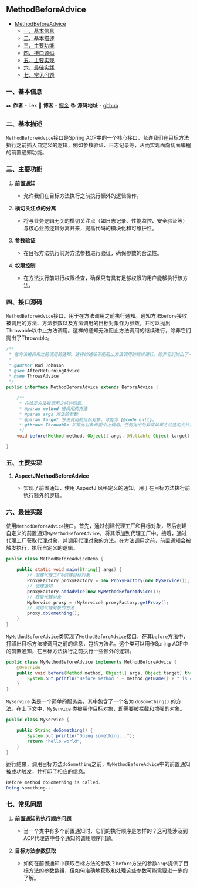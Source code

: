 ## MethodBeforeAdvice

- [MethodBeforeAdvice](#methodbeforeadvice)
  - [一、基本信息](#一基本信息)
  - [二、基本描述](#二基本描述)
  - [三、主要功能](#三主要功能)
  - [四、接口源码](#四接口源码)
  - [五、主要实现](#五主要实现)
  - [六、最佳实践](#六最佳实践)
  - [七、常见问题](#七常见问题)

### 一、基本信息

✒️ **作者** - Lex 📝 **博客** - [掘金](https://juejin.cn/user/4251135018533068/posts) 📚 **源码地址** - [github](https://github.com/xuchengsheng/spring-reading)

### 二、基本描述

`MethodBeforeAdvice`接口是Spring AOP中的一个核心接口，允许我们在目标方法执行之前插入自定义的逻辑，例如参数验证、日志记录等，从而实现面向切面编程的前置通知功能。

### 三、主要功能

1. **前置通知**

   + 允许我们在目标方法执行之前执行额外的逻辑操作。

2. **横切关注点的分离**

   + 将与业务逻辑无关的横切关注点（如日志记录、性能监控、安全验证等）与核心业务逻辑分离开来，提高代码的模块化和可维护性。

3. **参数验证**

   + 在目标方法执行前对方法参数进行验证，确保参数的合法性。

4. **权限控制**

   + 在方法执行前进行权限检查，确保只有具有足够权限的用户能够执行该方法。

### 四、接口源码

`MethodBeforeAdvice`接口，用于在方法调用之前执行通知。通知方法`before`接收被调用的方法、方法参数以及方法调用的目标对象作为参数，并可以抛出Throwable以中止方法调用。这样的通知无法阻止方法调用的继续进行，除非它们抛出了Throwable。

```java
/**
 * 在方法被调用之前调用的通知。这样的通知不能阻止方法调用的继续进行，除非它们抛出了一个Throwable。
 *
 * @author Rod Johnson
 * @see AfterReturningAdvice
 * @see ThrowsAdvice
 */
public interface MethodBeforeAdvice extends BeforeAdvice {

	/**
	 * 在给定方法被调用之前的回调。
	 * @param method 被调用的方法
	 * @param args 方法的参数
	 * @param target 方法调用的目标对象。可能为 {@code null}。
	 * @throws Throwable 如果此对象希望中止调用。任何抛出的异常如果方法签名允许，将返回给调用者。否则异常将作为运行时异常进行包装。
	 */
	void before(Method method, Object[] args, @Nullable Object target) throws Throwable;

}
```

### 五、主要实现

1. **AspectJMethodBeforeAdvice**

   - 实现了前置通知，使用 AspectJ 风格定义的通知，用于在目标方法执行前执行额外的逻辑。

### 六、最佳实践

使用`MethodBeforeAdvice`接口。首先，通过创建代理工厂和目标对象，然后创建自定义的前置通知`MyMethodBeforeAdvice`，将其添加到代理工厂中。接着，通过代理工厂获取代理对象，并调用代理对象的方法。在方法调用之前，前置通知会被触发执行，执行自定义的逻辑。

```java
public class MethodBeforeAdviceDemo {

    public static void main(String[] args) {
        // 创建代理工厂&创建目标对象
        ProxyFactory proxyFactory = new ProxyFactory(new MyService());
        // 创建通知
        proxyFactory.addAdvice(new MyMethodBeforeAdvice());
        // 获取代理对象
        MyService proxy = (MyService) proxyFactory.getProxy();
        // 调用代理对象的方法
        proxy.doSomething();
    }
}
```

`MyMethodBeforeAdvice`类实现了`MethodBeforeAdvice`接口，在其`before`方法中，打印出目标方法被调用之前的信息，包括方法名。这个类可以用作Spring AOP中的前置通知，在目标方法执行之前执行一些额外的逻辑。

```java
public class MyMethodBeforeAdvice implements MethodBeforeAdvice {
    @Override
    public void before(Method method, Object[] args, Object target) throws Throwable {
        System.out.println("Before method " + method.getName() + " is called.");
    }
}
```

`MyService` 类是一个简单的服务类，其中包含了一个名为 `doSomething()` 的方法。在上下文中，`MyService` 类被用作目标对象，即需要被拦截和增强的对象。

```java
public class MyService {

    public String doSomething() {
        System.out.println("Doing something...");
        return "hello world";
    }
}
```

运行结果，调用目标方法`doSomething`之前，`MyMethodBeforeAdvice`中的前置通知被成功触发，并打印了相应的信息。

```java
Before method doSomething is called.
Doing something...
```

### 七、常见问题

1. **前置通知的执行顺序问题**

   + 当一个类中有多个前置通知时，它们的执行顺序是怎样的？这可能涉及到AOP代理链中各个通知的调用顺序问题。

2. **目标方法参数获取**

   + 如何在前置通知中获取目标方法的参数？`before`方法的参数`args`提供了目标方法的参数数组，但如何准确地获取和处理这些参数可能需要进一步的了解。